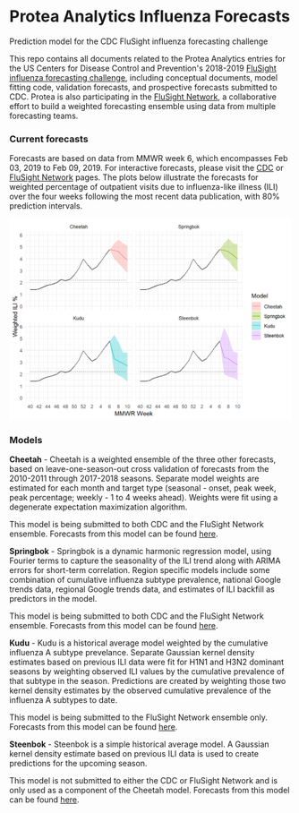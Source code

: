 
Protea Analytics Influenza Forecasts
====================================

Prediction model for the CDC FluSight influenza forecasting challenge

This repo contains all documents related to the Protea Analytics entries for the US Centers for Disease Control and Prevention's 2018-2019 [FluSight influenza forecasting challenge](http://predict.cdc.gov), including conceptual documents, model fitting code, validation forecasts, and prospective forecasts submitted to CDC. Protea is also participating in the [FluSight Network](http://flusightnetwork.io/), a collaborative effort to build a weighted forecasting ensemble using data from multiple forecasting teams.

### Current forecasts

Forecasts are based on data from MMWR week 6, which encompasses Feb 03, 2019 to Feb 09, 2019. For interactive forecasts, please visit the [CDC](http://predict.cdc.gov) or [FluSight Network](http://flusightnetwork.io/) pages. The plots below illustrate the forecasts for weighted percentage of outpatient visits due to influenza-like illness (ILI) over the four weeks following the most recent data publication, with 80% prediction intervals.

<img src="README_files/figure-markdown_github/current forecasts-1.png" width="672" />

### Models

**Cheetah** - Cheetah is a weighted ensemble of the three other forecasts, based on leave-one-season-out cross validation of forecasts from the 2010-2011 through 2017-2018 seasons. Separate model weights are estimated for each month and target type (seasonal - onset, peak week, peak percentage; weekly - 1 to 4 weeks ahead). Weights were fit using a degenerate expectation maximization algorithm.

This model is being submitted to both CDC and the FluSight Network ensemble. Forecasts from this model can be found [here](CDC%20Submissions/2018-2019).

**Springbok** - Springbok is a dynamic harmonic regression model, using Fourier terms to capture the seasonality of the ILI trend along with ARIMA errors for short-term correlation. Region specific models include some combination of cumulative influenza subtype prevalence, national Google trends data, regional Google trends data, and estimates of ILI backfill as predictors in the model.

This model is being submitted to both CDC and the FluSight Network ensemble. Forecasts from this model can be found [here](CDC%20Submissions/2018-2019).

**Kudu** - Kudu is a historical average model weighted by the cumulative influenza A subtype prevelance. Separate Gaussian kernel density estimates based on previous ILI data were fit for H1N1 and H3N2 dominant seasons by weighting observed ILI values by the cumulative prevalence of that subtype in the season. Predictions are created by weighting those two kernel density estimates by the observed cumulative prevalence of the influenza A subtypes to date.

This model is being submitted to the FluSight Network ensemble only. Forecasts from this model can be found [here](Forecasts/2018-2019/Subtype%20Historical%20Average).

**Steenbok** - Steenbok is a simple historical average model. A Gaussian kernel density estimate based on previous ILI data is used to create predictions for the upcoming season.

This model is not submitted to either the CDC or FluSight Network and is only used as a component of the Cheetah model. Forecasts from this model can be found [here](Forecasts/2018-2019/Historical%20Average).

